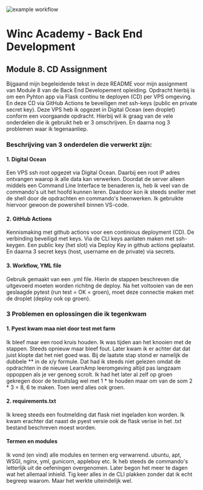 ![example workflow](https://github.com/Rinthout/CD-Assignment/actions/workflows/run-tests.yml/badge.svg)

<h1>Winc Academy - Back End Development</h1>

<h2>Module 8. CD Assignment</h2>

Bijgaand mijn begeleidende tekst in deze README voor mijn assignment van Module 8 van de Back End Developement opleiding. Opdracht hierbij is om een Pyhton app via Flask continu te deployen (CD) per VPS omgeving. En deze CD via GitHub Actions te beveiligen met ssh-keys (public en private secret key). Deze VPS heb ik opgezet in Digital Ocean (een droplet) conform een voorgaande opdracht. Hierbij wil ik graag van de vele onderdelen die ik gebruikt heb er 3 omschrijven. En daarna nog 3 problemen waar ik tegenaanliep.

<h3> Beschrijving van 3 onderdelen die verwerkt zijn:</h3>
<h4>1. Digital Ocean</h4>
Een VPS ssh root opgezet via Digital Ocean. Daarbij een root IP adres ontvangen waarop ik alle data kan verwerken. Doordat de server alleen middels een Command Line Interface te benaderen is, heb ik veel van de commando's uit het hoofd kunnen leren. Daardoor kon ik steeds sneller met de shell door de opdrachten en commando's heenwerken. Ik gebruikte hiervoor gewoon de powershell binnen VS-code.

<h4>2. GitHub Actions</h4>
Kennismaking met github actions voor een continious deployment (CD). De verbinding beveiligd met keys. Via de CLI keys aanlaten maken met ssh-keygen. Een public key (het slot) via Deploy Key in github actions geplaatst. En daarna 3 secret keys (host, username en de private) via secrets.

<h4>3. Workflow, YML file</h4>
Gebruik gemaakt van een .yml file. Hierin de stappen beschreven die uitgevoerd moeten worden richitng de deploy. Na het voltooien van de een geslaagde pytest (run test = OK = groen), moet deze connectie maken met de droplet (deploy ook op groen). 

<h3>3 Problemen en oplossingen die ik tegenkwam</h3>

<h4>1. Pyest kwam maa niet door test met farm</h4>
Ik bleef maar een rood kruis houden. Ik was tijden aan het knooien met de stappen. Steeds opnieuw maar bleef fout. Later kwam ik er achter dat dat juist klopte dat het niet goed was. Bij de laatste stap stond er namelijk de dubbele ** in de x/y formule. Dat had ik steeds niet gelezen omdat de opdrachten in de nieuwe LearnAmp leeromgeving altijd pas langzaam oppoppen als je ver genoeg scrolt.
Ik had het later al zelf op groen gekregen door de testuitslag wel met 1 * te houden maar om van de som 2 * 3 = 8, 6 te maken. Toen werd alles ook groen.

<h4>2. requirements.txt</h4>
Ik kreeg steeds een foutmelding dat flask niet ingeladen kon worden. Ik kwam erachter dat naast de pyest versie ook de flask verise in het .txt bestand beschreven moest worden.


<h4>Termen en modules</h4>
Ik vond (en vind) alle modules en termen erg verwarrend. ubuntu, apt, WSGI, nginx, yml, gunicorn, appleboy etc. Ik heb steeds de commando's letterlijk uit de oefeningen overgenomen. Later begon het meer te dagen wat het allemaal inhield. Tig keer alles in de CLI plakken zonder dat ik echt begreep waarom. Maar het werkte uiteindelijk wel.
